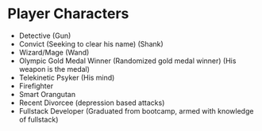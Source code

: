 # Player Characters
- Detective (Gun)
- Convict (Seeking to clear his name) (Shank)
- Wizard/Mage (Wand)
- Olympic Gold Medal Winner (Randomized gold medal winner) (His weapon is the medal)
- Telekinetic Psyker (His mind)
- Firefighter
- Smart Orangutan
- Recent Divorcee (depression based attacks)
- Fullstack Developer (Graduated from bootcamp, armed with knowledge of fullstack)